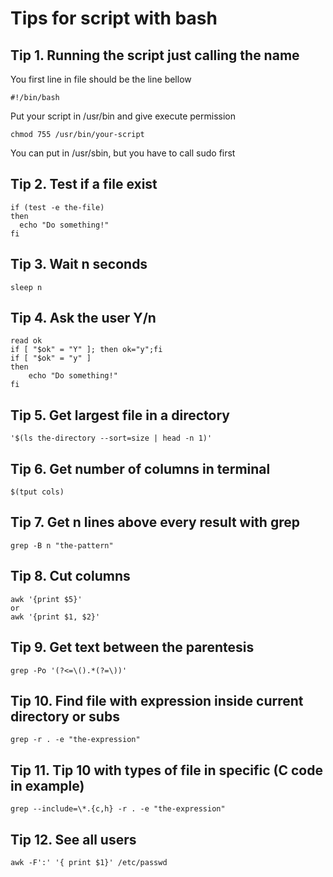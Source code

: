# Tips for script with bash  

## Tip 1. Running the script just calling the name  

You first line in file should be the line bellow  
```
#!/bin/bash  
```

Put your script in /usr/bin and give execute permission  
```
chmod 755 /usr/bin/your-script  
```

You can put in /usr/sbin, but you have to call sudo first  

## Tip 2. Test if a file exist  
```
if (test -e the-file)  
then   
  echo "Do something!"  
fi  
```

## Tip 3. Wait n seconds  
```
sleep n  
```

## Tip 4. Ask the user Y/n  
```
read ok  
if [ "$ok" = "Y" ]; then ok="y";fi  
if [ "$ok" = "y" ]  
then  
	echo "Do something!"  
fi  
```

## Tip 5. Get largest file in a directory  
```
'$(ls the-directory --sort=size | head -n 1)'
```  

## Tip 6. Get number of columns in terminal  
```
$(tput cols)
```

## Tip 7. Get n lines above every result with grep  
```
grep -B n "the-pattern"  
```

## Tip 8. Cut columns  
```
awk '{print $5}' 
or
awk '{print $1, $2}'
```

## Tip 9. Get text between the parentesis  
```
grep -Po '(?<=\().*(?=\))' 
```

## Tip 10. Find file with expression inside current directory or subs  
```
grep -r . -e "the-expression"
```

## Tip 11. Tip 10 with types of file in specific (C code in example)  
```
grep --include=\*.{c,h} -r . -e "the-expression"
```

## Tip 12. See all users  
```
awk -F':' '{ print $1}' /etc/passwd
```


